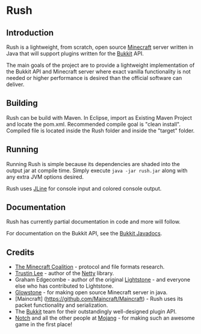 Rush
==========

Introduction
------------

Rush is a lightweight, from scratch, open source
[Minecraft](http://minecraft.net) server written in Java that will support plugins
written for the [Bukkit](http://bukkit.org) API.

The main goals of the project are to provide a lightweight implementation
of the Bukkit API and Minecraft server where exact vanilla functionality is
not needed or higher performance is desired than the official software can
deliver.

Building
--------

Rush can be build with Maven.
In Eclipse, import as Existing Maven Project and locate the pom.xml.
Recommended compile goal is "clean install".
Compiled file is located inside the Rush folder and inside the "target" folder.


Running
-------

Running Rush is simple because its dependencies are shaded into the output
jar at compile time. Simply execute `java -jar rush.jar` along with any
extra JVM options desired.

Rush uses [JLine](http://jline.sf.net) for console input and colored
console output. 

Documentation
-------------

Rush has currently partial documentation in code and more will follow.

For documentation on the Bukkit API, see the
[Bukkit Javadocs](http://jd.bukkit.org/).

Credits
-------

 * [The Minecraft Coalition](http://wiki.vg/wiki) - protocol and file formats
   research.
 * [Trustin Lee](http://gleamynode.net) - author of the
   [Netty](http://jboss.org/netty) library.
 * Graham Edgecombe - author of the original
   [Lightstone](https://github.com/grahamedgecombe/lightstone) - and everyone
   else who has contributed to Lightstone.
 * [Glowstone](https://github.com/SpaceManiac/Glowstone) - for making open source Minecraft server in java.
 * [Maincraft] (https://github.com/Maincraft/Maincraft) - Rush uses its packet functionality and serialization.
 * The [Bukkit](http://bukkit.org) team for their outstandingly well-designed
   plugin API.
 * [Notch](http://mojang.com/notch) and all the other people at
   [Mojang](http://mojang.com) - for making such an awesome game in the first
   place!
